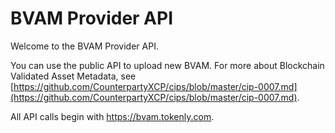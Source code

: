 
# BVAM Provider API

Welcome to the BVAM Provider API.

You can use the public API to upload new BVAM.  For more about Blockchain Validated Asset Metadata, see [https://github.com/CounterpartyXCP/cips/blob/master/cip-0007.md](https://github.com/CounterpartyXCP/cips/blob/master/cip-0007.md).

All API calls begin with https://bvam.tokenly.com.

